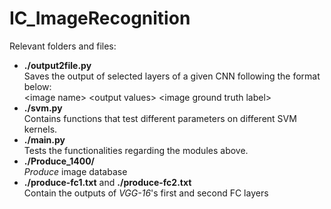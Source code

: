 # IC_ImageRecognition

Relevant folders and files:
- **./output2file.py** <br/>Saves the output of selected layers of a given CNN following the format below:
  <br/>\<image name> \<output values> \<image ground truth label>
- **./svm.py** <br/> Contains functions that test different parameters on different SVM kernels.
- **./main.py** <br/> Tests the functionalities regarding the modules above.
- **./Produce_1400/** <br/>*Produce* image database
- **./produce-fc1.txt** and **./produce-fc2.txt** <br/>Contain the outputs of *VGG-16*'s first and second FC layers

